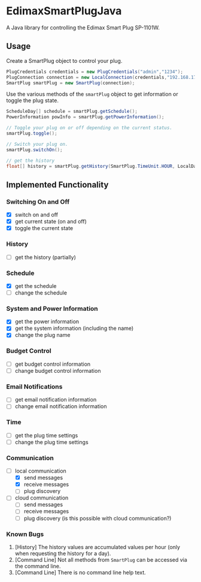 # EdimaxSmartPlugJava

A Java library for controlling the Edimax Smart Plug SP-1101W.

## Usage

Create a SmartPlug object to control your plug.

```java
PlugCredentials credentials = new PlugCredentials("admin","1234");
PlugConnection connection = new LocalConnection(credentials,"192.168.178.34");
SmartPlug smartPlug = new SmartPlug(connection);
```

Use the various methods of the `smartPlug` object to get information or toggle the plug state.

```java
ScheduleDay[] schedule = smartPlug.getSchedule();
PowerInformation powInfo = smartPlug.getPowerInformation();

// Toggle your plug on or off depending on the current status.
smartPlug.toggle();

// Switch your plug on.
smartPlug.switchOn();

// get the history
float[] history = smartPlug.getHistory(SmartPlug.TimeUnit.HOUR, LocalDateTime.now().minusHours(3), LocalDateTime.now().plusHours(1));
```

## Implemented Functionality

### Switching On and Off

- [x] switch on and off
- [x] get current state (on and off)
- [x] toggle the current state

### History

- [ ] get the history (partially)

### Schedule

- [x] get the schedule
- [ ] change the schedule

### System and Power Information

- [x] get the power information
- [x] get the system information (including the name)
- [x] change the plug name

### Budget Control

- [ ] get budget control information
- [ ] change budget control information

### Email Notifications

- [ ] get email notification information
- [ ] change email notification information

### Time

- [ ] get the plug time settings
- [ ] change the plug time settings

### Communication

- [ ] local communication
    - [x] send messages
    - [x] receive messages
    - [ ] plug discovery
- [ ] cloud communication
    - [ ] send messages
    - [ ] receive messages
    - [ ] plug discovery (is this possible with cloud communication?)

### Known Bugs

1. [History] The history values are accumulated values per hour (only when requesting the history for a day).
2. [Command Line] Not all methods from `SmartPlug` can be accessed via the command line.
3. [Command Line] There is no command line help text.